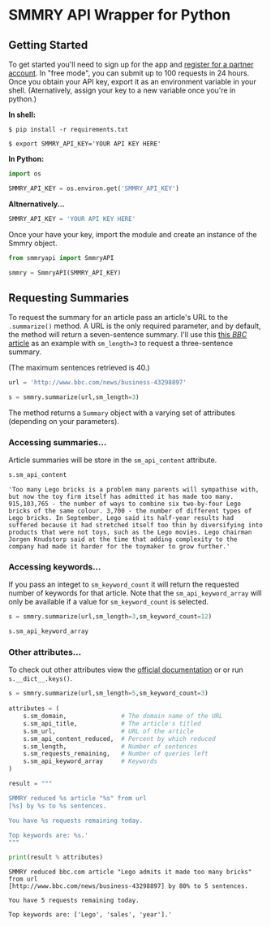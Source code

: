 
# SMMRY API Wrapper for Python

## Getting Started

To get started you'll need to sign up for the app and [register for a partner account](http://smmry.com/partner). In "free mode", you can submit up to 100 requests in 24 hours. Once you obtain your API key, export it as an environment variable in your shell. (Aternatively, assign your key to a new variable once you're in python.)

**In shell:**

`$ pip install -r requirements.txt`

`$ export SMMRY_API_KEY='YOUR API KEY HERE'`

**In Python:**


```python
import os

SMMRY_API_KEY = os.environ.get('SMMRY_API_KEY')
```

**Altnernatively...**


```python
SMMRY_API_KEY = 'YOUR API KEY HERE'
```

Once your have your key, import the module and create an instance of the Smmry object.


```python
from smmryapi import SmmryAPI

smmry = SmmryAPI(SMMRY_API_KEY)
```

## Requesting Summaries

To request the summary for an article pass an article's URL to the `.summarize()` method. A URL is the only required parameter, and by default, the method will return a seven-sentence summary. I'll use this [this *BBC* article](http://www.bbc.com/news/business-43298897) as an example with `sm_length=3` to request a three-sentence summary. 

(The maximum sentences retrieved is 40.) 


```python
url = 'http://www.bbc.com/news/business-43298897'

s = smmry.summarize(url,sm_length=3)
```

The method returns a `Summary` object with a varying set of attributes (depending on your parameters).

### Accessing summaries...

Article summaries will be store in the `sm_api_content` attribute.


```python
s.sm_api_content
```




    'Too many Lego bricks is a problem many parents will sympathise with, but now the toy firm itself has admitted it has made too many. 915,103,765 - the number of ways to combine six two-by-four Lego bricks of the same colour. 3,700 - the number of different types of Lego bricks. In September, Lego said its half-year results had suffered because it had stretched itself too thin by diversifying into products that were not toys, such as the Lego movies. Lego chairman Jorgen Knudstorp said at the time that adding complexity to the company had made it harder for the toymaker to grow further.'



### Accessing keywords...

If you pass an integet to `sm_keyword_count` it will return the requested number of keywords for that article. Note that the `sm_api_keyword_array` will only be available if a value for `sm_keyword_count` is selected.


```python
s = smmry.summarize(url,sm_length=3,sm_keyword_count=12)

s.sm_api_keyword_array
```

### Other attributes...

To check out other attributes view the [official documentation](https://smmry.com/api) or or run `s.__dict__.keys()`.


```python
s = smmry.summarize(url,sm_length=5,sm_keyword_count=3)
    
attributes = (
    s.sm_domain,               # The domain name of the URL
    s.sm_api_title,            # The article's titled 
    s.sm_url,                  # URL of the article 
    s.sm_api_content_reduced,  # Percent by which reduced
    s.sm_length,               # Number of sentences 
    s.sm_requests_remaining,   # Number of queries left
    s.sm_api_keyword_array     # Keywords
)

result = """

SMMRY reduced %s article "%s" from url
[%s] by %s to %s sentences.

You have %s requests remaining today.

Top keywords are: %s.'
"""

print(result % attributes)
```

    
    
    SMMRY reduced bbc.com article "Lego admits it made too many bricks" from url
    [http://www.bbc.com/news/business-43298897] by 80% to 5 sentences.
    
    You have 5 requests remaining today.
    
    Top keywords are: ['Lego', 'sales', 'year'].'
    
    
